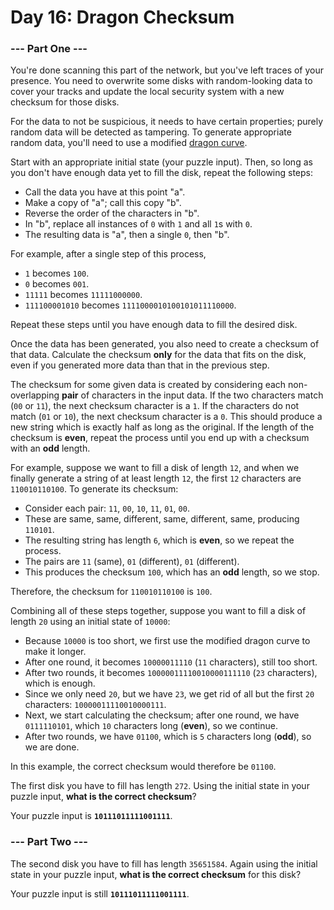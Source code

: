 # Day 16: Dragon Checksum

### --- Part One ---

You're done scanning this part of the network, but you've left traces of your presence. You need to overwrite some disks with random-looking data to cover your tracks and update the local security system with a new checksum for those disks.

For the data to not be suspicious, it needs to have certain properties; purely random data will be detected as tampering. To generate appropriate random data, you'll need to use a modified [dragon curve](https://en.wikipedia.org/wiki/Dragon_curve).

Start with an appropriate initial state (your puzzle input). Then, so long as you don't have enough data yet to fill the disk, repeat the following steps:

- Call the data you have at this point "a".
- Make a copy of "a"; call this copy "b".
- Reverse the order of the characters in "b".
- In "b", replace all instances of `0` with `1` and all `1`s with `0`.
- The resulting data is "a", then a single `0`, then "b".

For example, after a single step of this process,

- `1` becomes `100`.
- `0` becomes `001`.
- `11111` becomes `11111000000`.
- `111100001010` becomes `1111000010100101011110000`.

Repeat these steps until you have enough data to fill the desired disk.

Once the data has been generated, you also need to create a checksum of that data. Calculate the checksum **only** for the data that fits on the disk, even if you generated more data than that in the previous step.

The checksum for some given data is created by considering each non-overlapping **pair** of characters in the input data. If the two characters match (`00` or `11`), the next checksum character is a `1`. If the characters do not match (`01` or `10`), the next checksum character is a `0`. This should produce a new string which is exactly half as long as the original. If the length of the checksum is **even**, repeat the process until you end up with a checksum with an **odd** length.

For example, suppose we want to fill a disk of length `12`, and when we finally generate a string of at least length `12`, the first `12` characters are `110010110100`. To generate its checksum:

- Consider each pair: `11`, `00`, `10`, `11`, `01`, `00`.
- These are same, same, different, same, different, same, producing `110101`.
- The resulting string has length `6`, which is **even**, so we repeat the process.
- The pairs are `11` (same), `01` (different), `01` (different).
- This produces the checksum `100`, which has an **odd** length, so we stop.

Therefore, the checksum for `110010110100` is `100`.

Combining all of these steps together, suppose you want to fill a disk of length `20` using an initial state of `10000`:

- Because `10000` is too short, we first use the modified dragon curve to make it longer.
- After one round, it becomes `10000011110` (`11` characters), still too short.
- After two rounds, it becomes `10000011110010000111110` (`23` characters), which is enough.
- Since we only need `20`, but we have `23`, we get rid of all but the first `20` characters: `10000011110010000111`.
- Next, we start calculating the checksum; after one round, we have `0111110101`, which `10` characters long (**even**), so we continue.
- After two rounds, we have `01100`, which is `5` characters long (**odd**), so we are done.

In this example, the correct checksum would therefore be `01100`.

The first disk you have to fill has length `272`. Using the initial state in your puzzle input, **what is the correct checksum**?

Your puzzle input is **`10111011111001111`**.

### --- Part Two ---

The second disk you have to fill has length `35651584`. Again using the initial state in your puzzle input, **what is the correct checksum** for this disk?

Your puzzle input is still **`10111011111001111`**.
